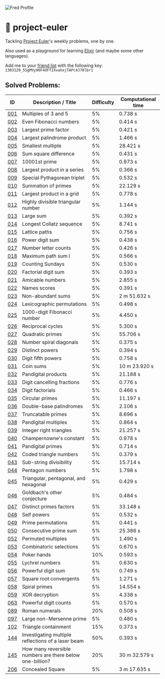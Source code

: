 ![Fred Profile](https://projecteuler.net/profile/fredericojordan.png)

# 🔮 project-euler

Tackling [Project Euler](https://projecteuler.net/)'s weekly problems, one by one.

Also used as a playground for learning [Elixir](https://elixir-lang.org/) (and maybe some other languages).

Add me to your [friend list](https://projecteuler.net/friends) with the following key: `1303129_5SgMVy96F4dFfIXvahxjTAPc4J70lbr1`

## Solved Problems:

|       ID        |                  Description / Title                     | Difficulty | Computational time |
| --------------- | -------------------------------------------------------- | ---------- | ------------------ |
| [001](src/001/) | Multiples of 3 and 5                                     | 5%         | 0.738 s            |
| [002](src/002/) | Even Fibonacci numbers                                   | 5%         | 0.414 s            |
| [003](src/003/) | Largest prime factor                                     | 5%         | 0.421 s            |
| [004](src/004/) | Largest palindrome product                               | 5%         | 1.466 s            |
| [005](src/005/) | Smallest multiple                                        | 5%         | 28.421 s           |
| [006](src/006/) | Sum square difference                                    | 5%         | 0.431 s            |
| [007](src/007/) | 10001st prime                                            | 5%         | 0.973 s            |
| [008](src/008/) | Largest product in a series                              | 5%         | 0.366 s            |
| [009](src/009/) | Special Pythagorean triplet                              | 5%         | 0.532 s            |
| [010](src/010/) | Summation of primes                                      | 5%         | 22.129 s           |
| [011](src/011/) | Largest product in a grid                                | 5%         | 0.778 s            |
| [012](src/012/) | Highly divisible triangular number                       | 5%         | 1.144 s            |
| [013](src/013/) | Large sum                                                | 5%         | 0.392 s            |
| [014](src/014/) | Longest Collatz sequence                                 | 5%         | 8.741 s            |
| [015](src/015/) | Lattice paths                                            | 5%         | 0.756 s            |
| [016](src/016/) | Power digit sum                                          | 5%         | 0.438 s            |
| [017](src/017/) | Number letter counts                                     | 5%         | 0.426 s            |
| [018](src/018/) | Maximum path sum I                                       | 5%         | 0.566 s            |
| [019](src/019/) | Counting Sundays                                         | 5%         | 0.530 s            |
| [020](src/020/) | Factorial digit sum                                      | 5%         | 0.393 s            |
| [021](src/021/) | Amicable numbers                                         | 5%         | 2.855 s            |
| [022](src/022/) | Names scores                                             | 5%         | 0.391 s            |
| [023](src/023/) | Non-abundant sums                                        | 5%         | 2 m 51.632 s       |
| [024](src/024/) | Lexicographic permutations                               | 5%         | 0.498 s            |
| [025](src/025/) | 1000-digit Fibonacci number                              | 5%         | 4.450 s            |
| [026](src/026/) | Reciprocal cycles                                        | 5%         | 5.300 s            |
| [027](src/027/) | Quadratic primes                                         | 5%         | 55.706 s           |
| [028](src/028/) | Number spiral diagonals                                  | 5%         | 0.375 s            |
| [029](src/029/) | Distinct powers                                          | 5%         | 0.394 s            |
| [030](src/030/) | Digit fifth powers                                       | 5%         | 0.758 s            |
| [031](src/031/) | Coin sums                                                | 5%         | 10 m 23.920 s      |
| [032](src/032/) | Pandigital products                                      | 5%         | 21.188 s           |
| [033](src/033/) | Digit cancelling fractions                               | 5%         | 0.776 s            |
| [034](src/034/) | Digit factorials                                         | 5%         | 0.466 s            |
| [035](src/035/) | Circular primes                                          | 5%         | 11.197 s           |
| [036](src/036/) | Double-base palindromes                                  | 5%         | 2.106 s            |
| [037](src/037/) | Truncatable primes                                       | 5%         | 8.696 s            |
| [038](src/038/) | Pandigital multiples                                     | 5%         | 0.864 s            |
| [039](src/039/) | Integer right triangles                                  | 5%         | 21.257 s           |
| [040](src/040/) | Champernowne's constant                                  | 5%         | 0.978 s            |
| [041](src/041/) | Pandigital primes                                        | 5%         | 0.714 s            |
| [042](src/042/) | Coded triangle numbers                                   | 5%         | 0.379 s            |
| [043](src/043/) | Sub-string divisibility                                  | 5%         | 15.714 s           |
| [044](src/044/) | Pentagon numbers                                         | 5%         | 1.798 s            |
| [045](src/045/) | Triangular, pentagonal, and hexagonal                    | 5%         | 0.429 s            |
| [046](src/046/) | Goldbach's other conjecture                              | 5%         | 0.484 s            |
| [047](src/047/) | Distinct primes factors                                  | 5%         | 33.148 s           |
| [048](src/048/) | Self powers                                              | 5%         | 0.532 s            |
| [049](src/049/) | Prime permutations                                       | 5%         | 0.441 s            |
| [050](src/050/) | Consecutive prime sum                                    | 5%         | 25.386 s           |
| [052](src/052/) | Permuted multiples                                       | 5%         | 1.490 s            |
| [053](src/053/) | Combinatoric selections                                  | 5%         | 0.670 s            |
| [054](src/054/) | Poker hands                                              | 10%        | 0.593 s            |
| [055](src/055/) | Lychrel numbers                                          | 5%         | 0.630 s            |
| [056](src/056/) | Powerful digit sum                                       | 5%         | 0.749 s            |
| [057](src/057/) | Square root convergents                                  | 5%         | 1.271 s            |
| [058](src/058/) | Spiral primes                                            | 5%         | 14.554 s           |
| [059](src/059/) | XOR decryption                                           | 5%         | 4.338 s            |
| [063](src/063/) | Powerful digit counts                                    | 5%         | 0.570 s            |
| [089](src/089/) | Roman numerals                                           | 20%        | 0.508 s            |
| [097](src/097/) | Large non-Mersenne prime                                 | 5%         | 0.480 s            |
| [102](src/102/) | Triangle containment                                     | 15%        | 0.373 s            |
| [144](src/144/) | Investigating multiple reflections of a laser beam       | 50%        | 0.393 s            |
| [145](src/145/) | How many reversible numbers are there below one-billion? | 20%        | 30 m 32.579 s      |
| [206](src/206/) | Concealed Square                                         | 5%         | 3 m 17.635 s       |
